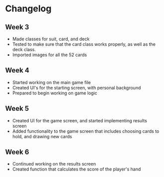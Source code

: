 # Changelog
## Week 3
* Made classes for suit, card, and deck
* Tested to make sure that the card class works properly, as well as the deck class.
* Imported images for all the 52 cards
## Week 4
* Started working on the main game file
* Created UI's for the starting screen, with personal background
* Prepared to begin working on game logic
## Week 5
* Created UI for the game screen, and started implementing results screen
* Added functionality to the game screen that includes choosing cards to hold, and drawing new cards
## Week 6
* Continued working on the results screen
* Created function that calculates the score of the player's hand
